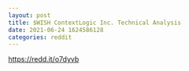 ```yaml
--- 
layout: post 
title: $WISH ContextLogic Inc. Technical Analysis 
date: 2021-06-24 1624586128 
categories: reddit 
--- 
```

https://redd.it/o7dyvb